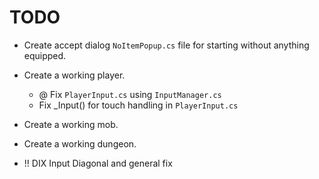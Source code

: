 # TODO
- Create accept dialog `NoItemPopup.cs` file for starting without anything equipped.
- Create a working player.
	- @ Fix `PlayerInput.cs` using `InputManager.cs` 
	- Fix _Input() for touch handling in `PlayerInput.cs`
- Create a working mob.
- Create a working dungeon.

- !! DIX Input Diagonal and general fix